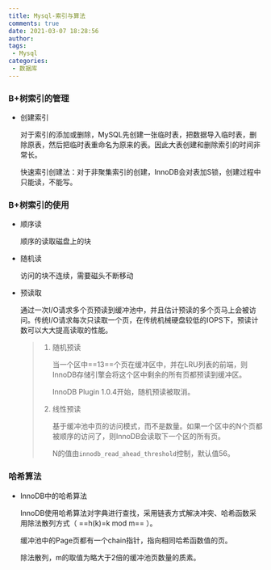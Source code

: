 ```yaml
---
title: Mysql-索引与算法
comments: true
date: 2021-03-07 18:28:56
author:
tags:
 - Mysql
categories:
 - 数据库
---
```


### B+树索引的管理

- 创建索引

  对于索引的添加或删除，MySQL先创建一张临时表，把数据导入临时表，删除原表，然后把临时表重命名为原来的表。因此大表创建和删除索引的时间非常长。

  快速索引创建法：对于非聚集索引的创建，InnoDB会对表加S锁，创建过程中只能读，不能写。

### B+树索引的使用

- 顺序读

  顺序的读取磁盘上的块

- 随机读

  访问的块不连续，需要磁头不断移动

- 预读取

  通过一次I/O请求多个页预读到缓冲池中，并且估计预读的多个页马上会被访问。传统I/O请求每次只读取一个页，在传统机械硬盘较低的IOPS下，预读计数可以大大提高读取的性能。

  > 1. 随机预读
  >
  >    当一个区中==13==个页在缓冲区中，并在LRU列表的前端，则InnoDB存储引擎会将这个区中剩余的所有页都预读到缓冲区。
  >
  >    InnoDB Plugin 1.0.4开始，随机预读被取消。
  >
  > 2. 线性预读
  >
  >    基于缓冲池中页的访问模式，而不是数量。如果一个区中的N个页都被顺序的访问了，则InnoDB会读取下一个区的所有页。
  >
  >    N的值由`innodb_read_ahead_threshold`控制，默认值56。

### 哈希算法

- InnoDB中的哈希算法

  InnoDB使用哈希算法对字典进行查找，采用链表方式解决冲突、哈希函数采用除法散列方式（ ==h(k)=k mod m== ）。

  缓冲池中的Page页都有一个chain指针，指向相同哈希函数值的页。

  除法散列，m的取值为略大于2倍的缓冲池页数量的质素。

  


